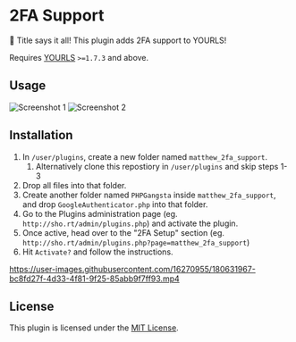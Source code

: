 # 2FA Support 
:rocket: Title says it all! This plugin adds 2FA support to YOURLS!

Requires [YOURLS](https://yourls.org) `>=1.7.3` and above.

## Usage

![Screenshot 1](https://user-images.githubusercontent.com/16270955/180672030-5d9fc39e-2927-4b31-bde3-b738530f69f5.png)
![Screenshot 2](https://user-images.githubusercontent.com/16270955/180672042-97aecb66-d5c7-46bc-b5c3-12e2620d0fdf.png)


## Installation

1. In `/user/plugins`, create a new folder named `matthew_2fa_support`.
    1. Alternatively clone this repostiory in `/user/plugins` and skip steps 1-3
2. Drop all files into that folder.
3. Create another folder named `PHPGangsta` inside `matthew_2fa_support`, and drop `GoogleAuthenticator.php` into that folder.
4. Go to the Plugins administration page (eg. `http://sho.rt/admin/plugins.php`) and activate the plugin.
5. Once active, head over to the "2FA Setup" section (eg. `http://sho.rt/admin/plugins.php?page=matthew_2fa_support`)
6. Hit `Activate?` and follow the instructions.


https://user-images.githubusercontent.com/16270955/180631967-bc8fd27f-4d33-4f81-9f25-85abb9f7ff93.mp4


## License

This plugin is licensed under the [MIT License](LICENSE).
